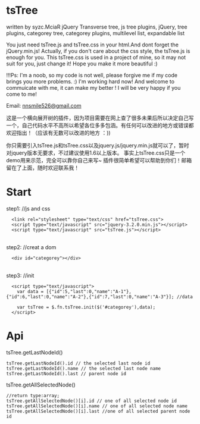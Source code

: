 # tsTree
written by syzc.MciaR
jQuery Transverse tree, js tree plugins, jQuery, tree plugins, categorey tree, categorey plugins, multilevel list, expandable list

You just need tsTree.js and tsTree.css in your html.And dont forget the jQuery.min.js!
Actually, if you don't care about the css style, the tsTree.js is enough for you.
This tsTree.css is used in a project of mine, so it may not suit for you, just change it! Hope you make it more beautiful :)

!!!Ps: I'm a noob, so my code is not well, please forgive me if my code brings you more problems.  :) I'm working hard now!
And welcome to commuicate with me, it can make my better !
I will be very happy if you come to me!

Email: nnsmile526@gmail.com

这是一个横向展开树的插件，因为项目需要在网上查了很多未果后所以决定自己写一个，自己代码水平不高所以希望各位多多包涵。有任何可以改进的地方或错误都欢迎指出！（应该有无数可以改进的地方 ：))

你只需要引入tsTree.js和tsTree.css以及jquery.js/jquery.min.js就可以了，暂时对jquery版本无要求，不过建议使用1.6以上版本。
事实上tsTree.css只是一个demo用来示范，完全可以靠你自己来写~
插件很简单希望可以帮助到你们！邮箱留在了上面，随时欢迎联系我！

# Start
step1: //js and css<br/>
```
  <link rel="stylesheet" type="text/css" href="tsTree.css">
  <script type="text/javascript" src="jquery-3.2.0.min.js"></script>
  <script type="text/javascript" src="tsTree.js"></script>
  ```
<br/>step2: //creat a dom <br/>
```
  <div id="categorey"></div>
```
<br/>step3: //init<br/>
```
  <script type="text/javascript">
    var data = [{"id":5,"last":0,"name":"A-1"},{"id":6,"last":0,"name":"A-2"},{"id":7,"last":0,"name":"A-3"}]; //data 
  
    var tsTree = $.fn.tsTree.init($('#categorey'),data);
  </script>
  ```

# Api
  tsTree.getLastNodeId()
  
    tsTree.getLastNodeId().id // the selected last node id
    tsTree.getLastNodeId().name // the selected last node name
    tsTree.getLastNodeId().last // parent node id
    
  tsTree.getAllSelectedNode()
  
    //return type:array;
    tsTree.getAllSelectedNode()[i].id // one of all selected node id
    tsTree.getAllSelectedNode()[i].name // one of all selected node name
    tsTree.getAllSelectedNode()[i].last //one of all selected parent node id
    

